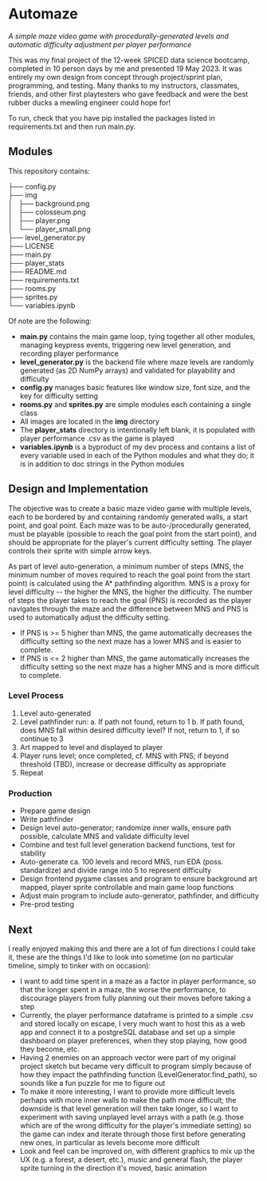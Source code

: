 # Automaze
*A simple maze video game with procedurally-generated levels and automatic difficulty adjustment per player performance*

This was my final project of the 12-week SPICED data science bootcamp, completed in 10 person days by me and presented 19 May 2023. It was entirely my own design from concept through project/sprint plan, programming, and testing. Many thanks to my instructors, classmates, friends, and other first playtesters who gave feedback and were the best rubber ducks a mewling engineer could hope for!

To run, check that you have pip installed the packages listed in requirements.txt and then run main.py.

## Modules
This repository contains:

├── config.py  
├── img  
│   ├── background.png  
│   ├── colosseum.png  
│   ├── player.png  
│   └── player_small.png  
├── level_generator.py  
├── LICENSE  
├── main.py  
├── player_stats  
├── README.md  
├── requirements.txt  
├── rooms.py  
├── sprites.py  
└── variables.ipynb  

Of note are the following:
- **main.py** contains the main game loop, tying together all other modules, managing keypress events, triggering new level generation, and recording player performance
- **level_generator.py** is the backend file where maze levels are randomly generated (as 2D NumPy arrays) and validated for playability and difficulty
- **config.py** manages basic features like window size, font size, and the key for difficulty setting
- **rooms.py** and **sprites.py** are simple modules each containing a single class
- All images are located in the **img** directory
- The **player_stats** directory is intentionally left blank, it is populated with player performance .csv as the game is played
- **variables.ipynb** is a byproduct of my dev process and contains a list of every variable used in each of the Python modules and what they do; it is in addition to doc strings in the Python modules

## Design and Implementation
The objective was to create a basic maze video game with multiple levels, each to be bordered by and containing randomly generated walls, a start point, and goal point. Each maze was to be auto-/procedurally generated, must be playable (possible to reach the goal point from the start point), and should be appropriate for the player's current difficulty setting. The player controls their sprite with simple arrow keys.

As part of level auto-generation, a minimum number of steps (MNS, the minimum number of moves required to reach the goal point from the start point) is calculated using the A* pathfinding algorithm. MNS is a proxy for level difficulty -- the higher the MNS, the higher the difficulty. The number of steps the player takes to reach the goal (PNS) is recorded as the player navigates through the maze and the difference between MNS and PNS is used to automatically adjust the difficulty setting.
- If PNS is >= 5 higher than MNS, the game automatically decreases the difficulty setting so the next maze has a lower MNS and is easier to complete.
- If PNS is <= 2 higher than MNS, the game automatically increases the difficulty setting so the next maze has a higher MNS and is more difficult to complete.

### Level Process
1. Level auto-generated
2. Level pathfinder run:
    a. If path not found, return to 1
    b. If path found, does MNS fall within desired difficulty level? If not, return to 1, if so continue to 3
3. Art mapped to level and displayed to player
4. Player runs level; once completed, cf. MNS with PNS; if beyond threshold (TBD), increase or decrease difficulty as appropriate
5. Repeat

### Production
- Prepare game design
- Write pathfinder
- Design level auto-generator; randomize inner walls, ensure path possible, calculate MNS and validate difficulty level
- Combine and test full level generation backend functions, test for stability
- Auto-generate ca. 100 levels and record MNS, run EDA (poss. standardize) and divide range into 5 to represent difficulty
- Design frontend pygame classes and program to ensure background art mapped, player sprite controllable and main game loop functions
- Adjust main program to include auto-generator, pathfinder, and difficulty
- Pre-prod testing

## Next
I really enjoyed making this and there are a lot of fun directions I could take it, these are the things I'd like to look into sometime (on no particular timeline, simply to tinker with on occasion):
- I want to add time spent in a maze as a factor in player performance, so that the longer spent in a maze, the worse the performance, to discourage players from fully planning out their moves before taking a step
- Currently, the player performance dataframe is printed to a simple .csv and stored locally on escape, I very much want to host this as a web app and connect it to a postgreSQL database and set up a simple dashboard on player preferences, when they stop playing, how good they become, etc.
- Having 2 enemies on an approach vector were part of my original project sketch but became very difficult to program simply because of how they impact the pathfinding function (LevelGenerator.find_path), so sounds like a fun puzzle for me to figure out
- To make it more interesting, I want to provide more difficult levels perhaps with more inner walls to make the path more difficult; the downside is that level generation will then take longer, so I want to experiment with saving unplayed level arrays with a path (e.g. those which are of the wrong difficulty for the player's immediate setting) so the game can index and iterate through those first before generating new ones, in particular as levels become more difficult
- Look and feel can be improved on, with different graphics to mix up the UX (e.g. a forest, a desert, etc.), music and general flash, the player sprite turning in the direction it's moved, basic animation
